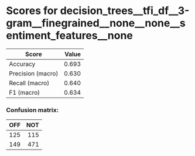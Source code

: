 # Scores for decision_trees__tfi_df__3-gram__finegrained__none__none__sentiment_features__none
|      Score      |Value|
|-----------------|----:|
|Accuracy         |0.693|
|Precision (macro)|0.630|
|Recall (macro)   |0.640|
|F1 (macro)       |0.634|

### Confusion matrix:
|OFF|NOT|
|--:|--:|
|125|115|
|149|471|
